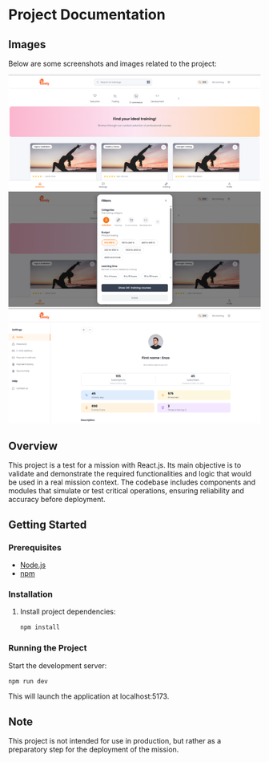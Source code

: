 # Project Documentation

## Images

Below are some screenshots and images related to the project:

<p float="left">
  <img src="./readme/home.png" width="full" alt="Home Screen" />
  <img src="./readme/modal.png" width="full" alt="modal component" />
  <img src="./readme/profile.png" width="full" alt="Profile Screen" />
</p>

## Overview
This project is a test for a mission with React.js. Its main objective is to validate and demonstrate the required functionalities and logic that would be used in a real mission context. The codebase includes components and modules that simulate or test critical operations, ensuring reliability and accuracy before deployment.

## Getting Started

### Prerequisites
- [Node.js](https://nodejs.org/)
- [npm](https://www.npmjs.com/)

### Installation

1. Install project dependencies:
    ```bash
    npm install
    ```

### Running the Project

Start the development server:
```bash
npm run dev
```

This will launch the application at localhost:5173. 

## Note
This project is not intended for use in production, but rather as a preparatory step for the deployment of the mission.
